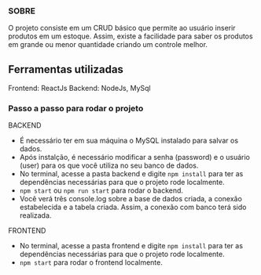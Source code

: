 ### SOBRE

O projeto consiste em um CRUD básico que permite ao usuário inserir produtos em um estoque. Assim, existe a facilidade para saber os produtos em grande ou menor quantidade criando um controle melhor.

## Ferramentas utilizadas

Frontend: ReactJs
Backend: NodeJs, MySql

### Passo a passo para rodar o projeto

BACKEND

- É necessário ter em sua máquina o MySQL instalado para salvar os dados.
- Após instalção, é necessário modificar a senha (password) e o usuário (user) para os que você utiliza no seu banco de dados.
- No terminal, acesse a pasta backend e digite `npm install` para ter as dependências necessárias para que o projeto rode localmente.
- `npm start` ou `npm run start` para rodar o backend.
- Você verá três console.log sobre a base de dados criada, a conexão estabelecida e a tabela criada. Assim, a conexão com banco terá sido realizada.

FRONTEND

- No terminal, acesse a pasta frontend e digite `npm install` para ter as dependências necessárias para que o projeto rode localmente.
- `npm start` para rodar o frontend localmente.

